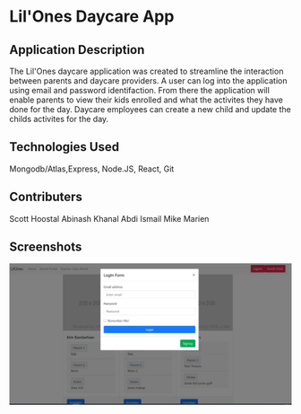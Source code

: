 # Lil'Ones Daycare App


## Application Description
The Lil'Ones daycare application was created to streamline the interaction between parents and daycare providers. A user can log into the application using email and password identifaction. From there the application will enable parents to view their kids enrolled and what the activites they have done for the day. Daycare employees can create a new child and update the childs activites for the day.

## Technologies Used
Mongodb/Atlas,Express, Node.JS, React, Git

## Contributers
Scott Hoostal
Abinash Khanal
Abdi Ismail
Mike Marien

## Screenshots

<p align="center">
  <img alt="Screenshot" src="ScreenshotLogin.JPG">
</p>
